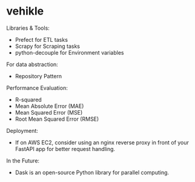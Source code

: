 # vehikle

Libraries & Tools:
* Prefect for ETL tasks
* Scrapy for Scraping tasks
* python-decouple for Environment variables

For data abstraction:
* Repository Pattern

Performance Evaluation:
* R-squared 
* Mean Absolute Error (MAE)
* Mean Squared Error (MSE)
* Root Mean Squared Error (RMSE)

Deployment:
* If on AWS EC2, consider using an nginx reverse proxy in front of your FastAPI app for better request handling.

In the Future:
* Dask is an open-source Python library for parallel computing.
